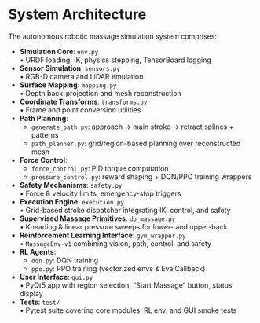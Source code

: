 # System Architecture

The autonomous robotic massage simulation system comprises:

- **Simulation Core**: `env.py`  
  • URDF loading, IK, physics stepping, TensorBoard logging  
- **Sensor Simulation**: `sensors.py`  
  • RGB-D camera and LiDAR emulation  
- **Surface Mapping**: `mapping.py`  
  • Depth back-projection and mesh reconstruction  
- **Coordinate Transforms**: `transforms.py`  
  • Frame and point conversion utilities  
- **Path Planning**:  
  - `generate_path.py`: approach → main stroke → retract splines + patterns  
  - `path_planner.py`: grid/region-based planning over reconstructed mesh  
- **Force Control**:  
  - `force_control.py`: PID torque computation  
  - `pressure_control.py`: reward shaping + DQN/PPO training wrappers  
- **Safety Mechanisms**: `safety.py`  
  • Force & velocity limits, emergency-stop triggers  
- **Execution Engine**: `execution.py`  
  • Grid-based stroke dispatcher integrating IK, control, and safety  
- **Supervised Massage Primitives**: `do_massage.py`  
  • Kneading & linear pressure sweeps for lower- and upper-back  
- **Reinforcement Learning Interface**: `gym_wrapper.py`  
  • `MassageEnv-v1` combining vision, path, control, and safety  
- **RL Agents**:  
  - `dqn.py`: DQN training  
  - `ppo.py`: PPO training (vectorized envs & EvalCallback)  
- **User Interface**: `gui.py`  
  • PyQt5 app with region selection, “Start Massage” button, status display  
- **Tests**: `test/`  
  • Pytest suite covering core modules, RL env, and GUI smoke tests
